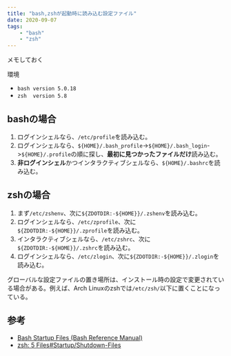 ```yaml
---
title: "bash,zshが起動時に読み込む設定ファイル"
date: 2020-09-07
tags:
    - "bash"
    - "zsh"
---
```


メモしておく

環境

* `bash version 5.0.18`
* `zsh  version 5.8`

## bashの場合

1. ログインシェルなら、`/etc/profile`を読み込む。
2. ログインシェルなら、`${HOME}/.bash_profile`->`${HOME}/.bash_login`->`${HOME}/.profile`の順に探し、**最初に見つかったファイルだけ**読み込む。
3. **非ログインシェル**かつインタラクティブシェルなら、`${HOME}/.bashrc`を読み込む。

## zshの場合

1. まず`/etc/zshenv`、次に`${ZDOTDIR:-${HOME}}/.zshenv`を読み込む。
2. ログインシェルなら、`/etc/zprofile`、次に`${ZDOTDIR:-${HOME}}/.zprofile`を読み込む。
3. インタラクティブシェルなら、`/etc/zshrc`、次に`${ZDOTDIR:-${HOME}}/.zshrc`を読み込む。
4. ログインシェルなら、`/etc/zlogin`、次に`${ZDOTDIR:-${HOME}}/.zlogin`を読み込む。

グローバルな設定ファイルの置き場所は、インストール時の設定で変更されている場合がある。例えば、Arch Linuxのzshでは`/etc/zsh/`以下に置くことになっている。

## 参考

* [Bash Startup Files (Bash Reference Manual)](https://www.gnu.org/software/bash/manual/html_node/Bash-Startup-Files.html#Bash-Startup-Files)
* [zsh: 5 Files#Startup/Shutdown-Files](http://zsh.sourceforge.net/Doc/Release/Files.html#Startup_002fShutdown-Files)
